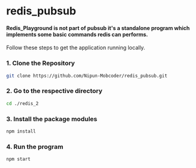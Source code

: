 # redis_pubsub

#### Redis_Playground is not part of pubsub it's a standalone program which implements some basic commands redis can performs.
Follow these steps to get the application running locally. 

### 1. Clone the Repository

```bash
git clone https://github.com/Nipun-Mobcoder/redis_pubsub.git
```

### 2. Go to the respective directory

```bash
cd ./redis_2
```

### 3. Install the package modules

```bash
npm install
```

### 4. Run the program

```bash
npm start
```

